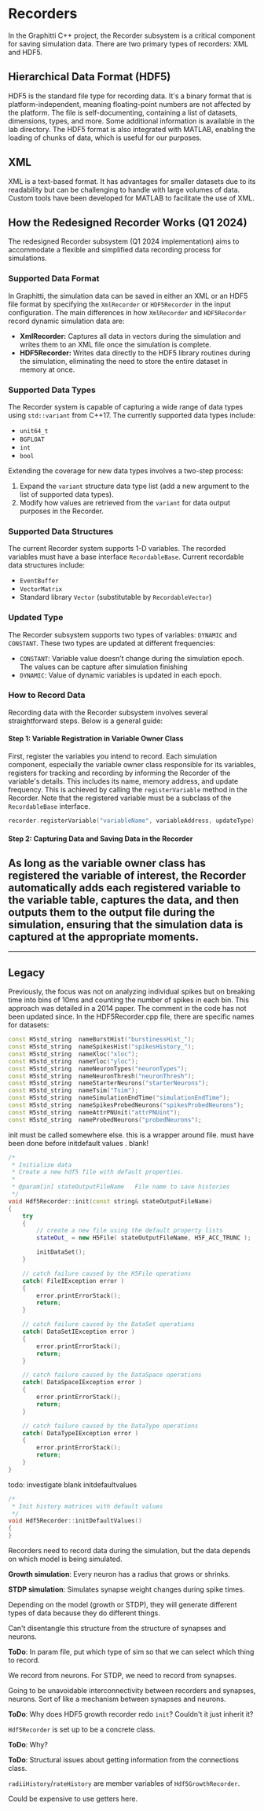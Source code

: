 # Recorders

In the Graphitti C++ project, the Recorder subsystem is a critical component for saving simulation data. There are two primary types of recorders: XML and HDF5.

## Hierarchical Data Format (HDF5)

HDF5 is the standard file type for recording data. It's a binary format that is platform-independent, meaning floating-point numbers are not affected by the platform. The file is self-documenting, containing a list of datasets, dimensions, types, and more. Some additional information is available in the lab directory. The HDF5 format is also integrated with MATLAB, enabling the loading of chunks of data, which is useful for our purposes.

## XML

XML is a text-based format. It has advantages for smaller datasets due to its readability but can be challenging to handle with large volumes of data. Custom tools have been developed for MATLAB to facilitate the use of XML.

## How the Redesigned Recorder Works (Q1 2024)

The redesigned Recorder subsystem (Q1 2024 implementation) aims to accommodate a flexible and simplified data recording process for simulations.

### Supported Data Format

In Graphitti, the simulation data can be saved in either an XML or an HDF5 file format by specifying the `XmlRecorder` or `HDF5Recorder` in the input configuration. The main differences in how `XmlRecorder` and `HDF5Recorder` record dynamic simulation data are:

- **XmlRecorder:** Captures all data in vectors during the simulation and writes them to an XML file once the simulation is complete.
- **HDF5Recorder:** Writes data directly to the HDF5 library routines during the simulation, eliminating the need to store the entire dataset in memory at once.

### Supported Data Types

The Recorder system is capable of capturing a wide range of data types using `std::variant` from C++17. The currently supported data types include:

- `unit64_t`
- `BGFLOAT`
- `int`
- `bool`

Extending the coverage for new data types involves a two-step process:

1. Expand the `variant` structure data type list (add a new argument to the list of supported data types).
2. Modify how values are retrieved from the `variant` for data output purposes in the Recorder.

### Supported Data Structures

The current Recorder system supports 1-D variables. The recorded variables must have a base interface `RecordableBase`. Current recordable data structures include:

- `EventBuffer`
- `VectorMatrix`
- Standard library `Vector` (substitutable by `RecordableVector`)

### Updated Type

The Recorder subsystem supports two types of variables: `DYNAMIC` and `CONSTANT`. These two types are updated at different frequencies:

- `CONSTANT`: Variable value doesn’t change during the simulation epoch. The values can be capture after simulation finishing
- `DYNAMIC`: Value of dynamic variables is updated in each epoch.

### How to Record Data

Recording data with the Recorder subsystem involves several straightforward steps. Below is a general guide:

#### Step 1: Variable Registration in Variable Owner Class

First, register the variables you intend to record. Each simulation component, especially the variable owner class responsible for its variables, registers for tracking and recording by informing the Recorder of the variable's details. This includes its name, memory address, and update frequency. This is achieved by calling the `registerVariable` method in the Recorder. Note that the registered variable must be a subclass of the `RecordableBase` interface.

```cpp
recorder.registerVariable("variableName", variableAddress, updateType);
```

#### Step 2: Capturing Data and Saving Data in the Recorder

As long as the variable owner class has registered the variable of interest, the Recorder automatically adds each registered variable to the variable table, captures the data, and then outputs them to the output file during the simulation, ensuring that the simulation data is captured at the appropriate moments.
---------------------------------------------------------------------------------------------
---------------------------------------------------------------------------------------------
## Legacy

Previously, the focus was not on analyzing individual spikes but on breaking time into bins of 10ms and counting the number of spikes in each bin. This approach was detailed in a 2014 paper. The comment in the code has not been updated since. In the HDF5Recorder.cpp file, there are specific names for datasets:

```cpp
const H5std_string  nameBurstHist("burstinessHist_");
const H5std_string  nameSpikesHist("spikesHistory_");
const H5std_string  nameXloc("xloc");
const H5std_string  nameYloc("yloc");
const H5std_string  nameNeuronTypes("neuronTypes");
const H5std_string  nameNeuronThresh("neuronThresh");
const H5std_string  nameStarterNeurons("starterNeurons");
const H5std_string  nameTsim("Tsim");
const H5std_string  nameSimulationEndTime("simulationEndTime");
const H5std_string  nameSpikesProbedNeurons("spikesProbedNeurons");
const H5std_string  nameAttrPNUnit("attrPNUint");
const H5std_string  nameProbedNeurons("probedNeurons");
```

init must be called somewhere else.
this is a wrapper around file. must have been done before initdefault values . blank!
```cpp
/*
 * Initialize data
 * Create a new hdf5 file with default properties.
 *
 * @param[in] stateOutputFileName	File name to save histories
 */
void Hdf5Recorder::init(const string& stateOutputFileName)
{
    try
    {
        // create a new file using the default property lists
        stateOut_ = new H5File( stateOutputFileName, H5F_ACC_TRUNC );

        initDataSet();
    }

    // catch failure caused by the H5File operations
    catch( FileIException error )
    {
        error.printErrorStack();
        return;
    }

    // catch failure caused by the DataSet operations
    catch( DataSetIException error )
    {
        error.printErrorStack();
        return;
    }

    // catch failure caused by the DataSpace operations
    catch( DataSpaceIException error )
    {
        error.printErrorStack();
        return;
    }

    // catch failure caused by the DataType operations
    catch( DataTypeIException error )
    {
        error.printErrorStack();
        return;
    }
}
```
todo: investigate blank initdefaultvalues
```cpp
/*
 * Init history matrices with default values
 */
void Hdf5Recorder::initDefaultValues()
{
}
```

Recorders need to record data during the simulation, but the data depends on which model is being simulated.

**Growth simulation**: Every neuron has a radius that grows or shrinks.

**STDP simulation**: Simulates synapse weight changes during spike times.

Depending on the model (growth or STDP), they will generate different types of data because they do different things.

Can't disentangle this structure from the structure of synapses and neurons.

**ToDo**: In param file, put which type of sim so that we can select which thing to record.

We record from neurons. For STDP, we need to record from synapses.

Going to be unavoidable interconnectivity between recorders and synapses, neurons. Sort of like a mechanism between synapses and neurons.

**ToDo**: Why does HDF5 growth recorder redo `init`? Couldn't it just inherit it?

`Hdf5Recorder` is set up to be a concrete class.

**ToDo**: Why?

**ToDo**: Structural issues about getting information from the connections class.

`radiiHistory`/`rateHistory` are member variables of `Hdf5GrowthRecorder`.

Could be expensive to use getters here.








